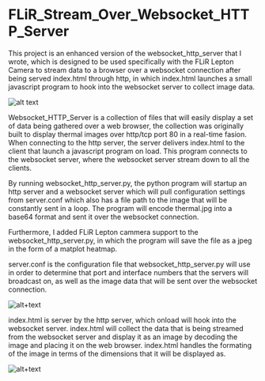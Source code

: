 # FLiR_Stream_Over_Websocket_HTTP_Server

This project is an enhanced version of the websocket_http_server that I wrote, which is designed to be used specifically with the FLiR Lepton Camera to stream data to a browser over a websocket connection after being served index.html through http, in which index.html launches a small javascript program to hook into the websocket server to collect image data.

![alt text](https://raw.githubusercontent.com/cj667113/FLiR_Stream_Over_Websocket_HTTP_Server/master/Img/Capture.JPG)

Websocket_HTTP_Server is a collection of files that will easily display a set of data being gathered over a web browser, the collection was originally built to display thermal images over http/tcp port 80 in a real-time fasion. When connecting to the http server, the server delivers index.html to the client that launch a javascript program on load. This program connects to the websocket server, where the websocket server stream down to all the clients.

By running websocket_http_server.py, the python program will startup an http server and a websocket server which will pull configuration settings from server.conf which also has a file path to the image that will be constantly sent in a loop. The program will encode thermal.jpg into a base64 format and sent it over the websocket connection.

Furthermore, I added FLiR Lepton cammera support to the websocket_http_server.py, in which the program will save the file as a jpeg in the form of a matplot heatmap.

server.conf is the configuration file that websocket_http_server.py will use in order to determine that port and interface numbers that the servers will broadcast on, as well as the image data that will be sent over the websocket connection.

![alt+text](https://raw.githubusercontent.com/cj667113/FLiR_Stream_Over_Websocket_HTTP_Server/master/Img/server_conf.jpg)

index.html is server by the http server, which onload will hook into the websocket server. index.html will collect the data that is being streamed from the websocket server and display it as an image by decoding the image and placing it on the web browser. index.html handles the formating of the image in terms of the dimensions that it will be displayed as.

![alt+text](https://raw.githubusercontent.com/cj667113/FLiR_Stream_Over_Websocket_HTTP_Server/master/Img/index.jpg)
